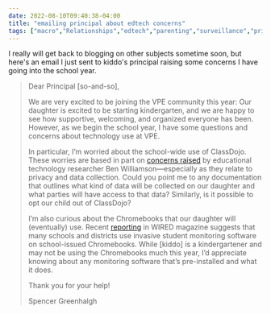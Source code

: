 ```yaml
---
date: 2022-08-10T09:40:38-04:00
title: "emailing principal about edtech concerns"
tags: ["macro","Relationships","edtech","parenting","surveillance","privacy","Chromebooks","ClassDojo"]
---
```

I really will get back to blogging on other subjects sometime soon, but here's an email I just sent to kiddo's principal raising some concerns I have going into the school year.

> Dear Principal [so-and-so],
> 
> We are very excited to be joining the VPE community this year: Our daughter is excited to be starting kindergarten, and we are happy to see how supportive, welcoming, and organized everyone has been. However, as we begin the school year, I have some questions and concerns about technology use at VPE. 
> 
> In particular, I’m worried about the school-wide use of ClassDojo. These worries are based in part on [concerns raised](https://blogs.lse.ac.uk/parenting4digitalfuture/2017/01/04/classdojo-poses-data-protection-concerns-for-parents/) by educational technology researcher Ben Williamson—especially as they relate to privacy and data collection. Could you point me to any documentation that outlines what kind of data will be collected on our daughter and what parties will have access to that data? Similarly, is it possible to opt our child out of ClassDojo?
> 
> I’m also curious about the Chromebooks that our daughter will (eventually) use. Recent [reporting](https://www.wired.com/story/student-monitoring-software-privacy-in-schools/) in WIRED magazine suggests that many schools and districts use invasive student monitoring software on school-issued Chromebooks. While [kiddo] is a kindergartener and may not be using the Chromebooks much this year, I’d appreciate knowing about any monitoring software that’s pre-installed and what it does.
>
> Thank you for your help!
>
> Spencer Greenhalgh
